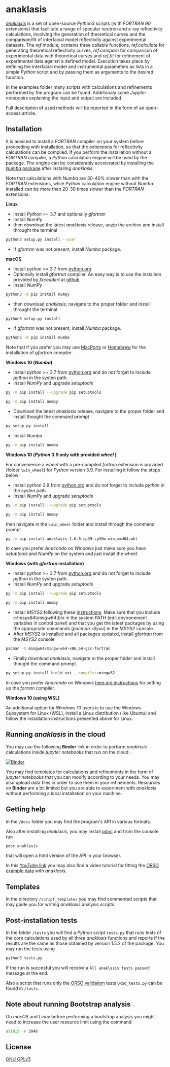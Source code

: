 # anaklasis 

[_anaklasis_](https://github.com/alexandros-koutsioumpas/anaklasis) is a set of open-source _Python3_ scripts (with _FORTRAN 90_ extensions) that facilitate a range of specular neutron and x-ray reflectivity calculations, involving the generation of theoretical curves and the comparison/fit of interfacial model reflectivity against experimental datasets.  The _ref_ module, contains three callable functions, _ref.calculate_ for generating theoretical reflectivity curves, _ref.compare_ for comparison of experimental data with theoretical curves and _ref.fit_ for refinement of experimental data against a defined model. Execution takes place by defining the interfacial model and instrumental parameters as lists in a simple _Python_ script and by passing them as arguments to the desired function.

In the examples folder many scripts with calculations and refinements performed by the program can be found. Addiitonaly some _Jupyter notebooks_ explaining the input and output are included.

Full description of used methods will be reported in the form of an open-access article.

## Installation

It is adviced to install a _FORTRAN_ compiler on your system before proceeding with installation, so that the extensions for reflectivity calculations can be compiled. If you perform the installation without a _FORTRAN_ compiler, a _Python_ calculation engine will be used by the package. The engine can be considerably accelerated by installing the [_Numba_ package](https://numba.readthedocs.io/en/stable/user/installing.html) after installing _anaklasis_.

Note that calculations with _Numba_ are 30-40% slower than with the _FORTRAN_ extensions, while _Python_ calculation engine without _Numba_ installed can be more than 20-30 times slower than the _FORTRAN_ extensions.

**Linux**

- Install _Python_ >= 3.7 and optionally _gfortran_ 
- Install _NumPy_
- then download the latest _anaklasis_ release, unzip the archive and install throught the terminal

```bash
python3 setup.py install --user
```

- If _gfortran_ was not present, install _Numba_ package.

**macOS**

- Install _python_ >= 3.7 from [python.org](https://www.python.org/downloads/)
- Optionally install _gfortran_ compiler. An easy way is to use the installers provided by _fxcoudert_ at [github](https://github.com/fxcoudert/gfortran-for-macOS)
- Install _NumPy_  

```bash
python3 -m pip install numpy
```

- then download _anaklasis_, navigate to the proper folder  and install throught the terminal

```bash
python3 setup.py install
```

- If _gfortran_ was not present, install _Numba_ package.

```bash
python3 -m pip install numba
```

Note that if you prefer you may use [MacPorts](https://www.macports.org) or [Homebrew](https://brew.sh) for the installation of _gfortran_ compiler.

**Windows 10 (_Numba_)**

- Install _python_ >= 3.7 from [python.org](https://www.python.org/downloads/) and do not forget to include _python_ in the systen path.
- Install _NumPy_ and upgrade _setuptools_
```bash
py -m pip install --upgrade pip setuptools

py -m pip install numpy
```
- Download the latest _anaklasis_ release, navigate to the proper folder and install thought the command prompt

```bash
py setup.py install
```
- Install _Numba_
```bash
py -m pip install numba
```

**Windows 10 (_Python_ 3.9 only with provided _wheel_ )**

For convenience a _wheel_ with a pre-compiled _fortran_ extension is provided (folder `\win_wheel`) for _Python_ version 3.9. For installing it follow the steps below:

- Install _python_ 3.9 from [python.org](https://www.python.org/downloads/) and do not forget to include _python_ in the systen path.
- Install _NumPy_ and upgrade _setuptools_
```bash
py -m pip install --upgrade pip setuptools

py -m pip install numpy
```

then navigate in the `\win_wheel` folder and install through the command prompt

```bash
py -m pip install anaklasis-1.6.0-cp39-cp39m-win_amd64.whl
```

In case you prefer *Anaconda* on *Windows* just make sure you have _setuptools_ and _NumPy_ on the system and just install the wheel.

**Windows (with _gfortran_ installation)**

- Install _python_ >= 3.7 from [python.org](https://www.python.org/downloads/) and do not forget to include _python_ in the systen path.
- Install _NumPy_ and upgrade _setuptools_
```bash
py -m pip install --upgrade pip setuptools

py -m pip install numpy
```
- Install _MSYS2_ following these [instructions](https://www.scivision.dev/install-msys2-windows). Make sure that you include _c:\msys64\mingw64\bin_ in the system PATH (edit environement variables in control panel) and that you get the latest packages by using the appropriate commands (_pacman_ _-Syuu_) in the _MSYS2_ console.
- After _MSYS2_ is installed and all packages updated, install _gfortran_ from the _MSYS2_ console

```bash
pacman -S mingw64/mingw-w64-x86_64-gcc-fortran
```

- Finally download _anaklasis_, navigate to the proper folder and install thought the command prompt

```bash
py setup.py install build_ext --compiler=mingw32
```

In case you prefer *Anaconda* on *Windows* [here are instructions](https://python-at-risoe.pages.windenergy.dtu.dk/compiling-on-windows/configuration.html) for setting up the _fortran_ compiler. 

**Windows 10 (using WSL)**

An additional option for Windows 10 users is to use the Windows Subsystem for Linux (WSL), install a Linux distribution (like Ubuntu) and follow the installation instructions presented above for Linux.

## Running _anaklasis_ in the cloud

You may use the following **Binder** link in order to perform _anaklasis_ calculations inside _jupyter notebooks_ that run on the cloud .

[![Binder](https://mybinder.org/badge_logo.svg)](https://mybinder.org/v2/gh/alexandros-koutsioumpas/anaklasis/HEAD?filepath=templates_binder)

You may find templates for calculations and refinements in the form of _jupyter notebooks_ that you can modify according to your needs. You may also upload data files in order to use them in your refinements. Resources on **Binder** are a bit limited but you are able to experiment with _anaklasis_ without performing a local installation on your machine.

## Getting help

In the `/docs` folder you may find the program's API in various formats.

Also after installing *anaklasis*, you may install [pdoc](https://pdoc3.github.io/pdoc/) and from the console run

```python
pdoc anaklasis
```

that will open a html version of the API in your browser.

In this [YouTube link](https://www.youtube.com/watch?v=ieulImJUK5o) you may also find a video tutorial for fitting the [ORSO example data](https://github.com/reflectivity/reflectivity.github.io/blob/master/workshops/workshop_2021/ORSO_example.ort) with _anaklasis_.

## Templates

In the directory `/script_templates` you may find commented scripts that may guide you for writing _anaklasis_ analysis scripts.

## Post-installation tests

In the folder `/tests` you will find a _Python_ script `tests.py` that runs tests of the core calculations used by all three _anaklasis_ functions and reports if the results are the same as those obtained by version 1.5.2 of the package. You may run the tests using

```bash
python3 tests.py
```

If the run is succesful you will receive a `All anaklasis tests passed!` message at the end.

Also a script that runs only the [ORSO validation](https://github.com/andyfaff/orso/tree/master/reflectivity/test/unpolarised) tests `ORSO_tests.py` can be found in `/tests`.

## Note about running Bootstrap analysis

On _macOS_ and _Linux_ before performing a bootstrap analysis you might need to increase the user resource limit using the command

```bash
ulimit -n 2048
```

## License
[GNU GPLv3](https://choosealicense.com/licenses/gpl-3.0/)
